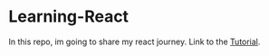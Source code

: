 # Learning-React
In this repo, im going to share my react journey. Link to the [Tutorial](https://learning-react-egai.vercel.app/).
